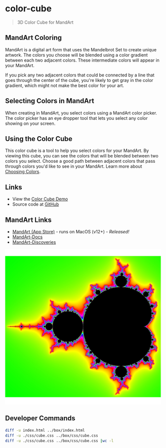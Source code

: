 # color-cube

> 3D Color Cube for MandArt

## MandArt Coloring

MandArt is a digital art form that uses the Mandelbrot Set to create unique artwork.
The colors you choose will be blended using a color gradient between each two adjacent colors.
These intermediate colors will appear in your MandArt.

If you pick any two adjacent colors that could be connected by a line that goes through the center of the cube,
you're likely to get gray in the color gradient, which might not make the best color for your art.

## Selecting Colors in MandArt

When creating in MandArt, you select colors using a MandArt color picker.
The color picker has an eye dropper tool that lets you select any color showing on your screen.

## Using the Color Cube

This color cube is a tool to help you select colors for your MandArt.
By viewing this cube, you can see the colors that will be blended between two colors you select.
Choose a good path between adjacent colors that pass through colors you'd like to see in your MandArt.
Learn more about [Choosing Colors](https://denisecase.github.io/MandArt-Docs/documentation/mandart/b2-color).

## Links

- View the [Color Cube Demo](https://denisecase.github.io/color-cube/)
- Source code at [GitHub](https://github.com/denisecase/color-cube)

## MandArt Links

- [MandArt (App Store)](https://apps.apple.com/us/app/mandart/id6445924588?mt=12) - runs on MacOS (v12+) - _Released!_
- [MandArt-Docs](https://denisecase.github.io/MandArt-Docs/documentation/mandart/)
- [MandArt-Discoveries](https://github.com/denisecase/MandArt-Discoveries/)

![MandArt](mandart.png)

## Developer Commands

```bash
diff -u index.html ../box/index.html
diff -u ./css/cube.css ../box/css/cube.css 
diff -u ./css/cube.css ../box/css/cube.css |wc -l
```
